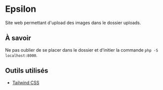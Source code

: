 # Epsilon

Site web permettant d'upload des images dans le dossier uploads.


## À savoir

Ne pas oublier de se placer dans le dossier et d'initier la commande `php -S localhost:8000`.
## Outils utilisés

- [Tailwind CSS](https://tailwindcss.com/)
